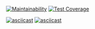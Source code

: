 [![Maintainability](https://api.codeclimate.com/v1/badges/c3f07a125220375daee5/maintainability)](https://codeclimate.com/github/hitriylis/frontend-project-46/maintainability) [![Test Coverage](https://api.codeclimate.com/v1/badges/c3f07a125220375daee5/test_coverage)](https://codeclimate.com/github/hitriylis/frontend-project-46/test_coverage)

[![asciicast](https://asciinema.org/a/Qzy3ucuaqCNLtTm2S0cLUYrkQ.svg)](https://asciinema.org/a/Qzy3ucuaqCNLtTm2S0cLUYrkQ)
[![asciicast](https://asciinema.org/a/gokKRSSqMQr2aN9ygBfQX2voI.svg)](https://asciinema.org/a/gokKRSSqMQr2aN9ygBfQX2voI)